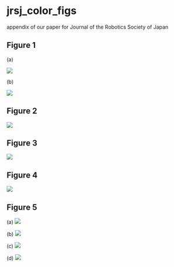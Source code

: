 # jrsj_color_figs
appendix of our paper for Journal of the Robotics Society of Japan


## Figure 1

(a)

![](./fig_1_a.png)

(b)

![](./fig_1_b.png)

## Figure 2

![](./fig_2.png)

## Figure 3

![](./fig_3.png)

## Figure 4

![](./fig_4.png)

## Figure 5

(a)
![](./fig_5_a.png)


(b)
![](./fig_5_b.png)

(c)
![](./fig_5_c.png)

(d)
![](./fig_5_d.png)
